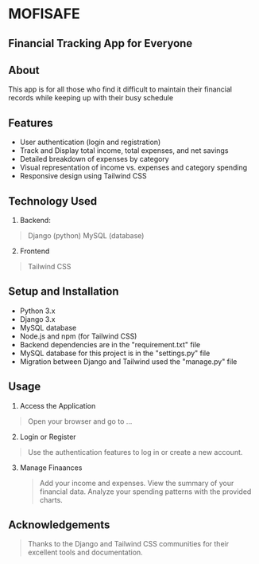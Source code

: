 # MOFISAFE

## Financial Tracking App for Everyone


## About
This app is for all those who find it difficult to maintain their financial records while keeping up with their busy schedule

## Features
- User authentication (login and registration)
- Track and Display total income, total expenses, and net savings
- Detailed breakdown of expenses by category
- Visual representation of income vs. expenses and category spending
- Responsive design using Tailwind CSS

## Technology Used
1. Backend:
  > Django (python)
  > MySQL (database)
2. Frontend
  > Tailwind CSS

## Setup and Installation
- Python 3.x
- Django 3.x
- MySQL database
- Node.js and npm (for Tailwind CSS)
- Backend dependencies are in the "requirement.txt" file
- MySQL database for this project is in the "settings.py" file
- Migration between Django and Tailwind used the "manage.py" file


## Usage
1. Access the Application
  > Open your browser and go to ...

2. Login or Register
  > Use the authentication features to log in or create a new account.

3. Manage Finaances
   > Add your income and expenses.
   > View the summary of your financial data.
   > Analyze your spending patterns with the provided charts.


## Acknowledgements
> Thanks to the Django and Tailwind CSS communities for their excellent tools and documentation.
